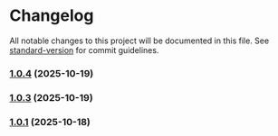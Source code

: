 # Changelog

All notable changes to this project will be documented in this file. See [standard-version](https://github.com/conventional-changelog/standard-version) for commit guidelines.

### [1.0.4](https://github.com/kkokotero/synphony/compare/v1.0.3...v1.0.4) (2025-10-19)

### [1.0.3](https://github.com/kkokotero/synphony/compare/v1.0.2...v1.0.3) (2025-10-19)

### [1.0.1](https://github.com/kkokotero/synphony/compare/v1.0.0...v1.0.1) (2025-10-18)
